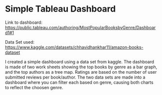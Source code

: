 # Simple Tableau Dashboard

Link to dashboard:
https://public.tableau.com/authoring/MostPopularBooksbyGenre/Dashboard1#1

Data Set used:
https://www.kaggle.com/datasets/chhavidhankhar11/amazon-books-dataset

I created a simple dashboard using a data set from kaggle. The dashboard is made of two work sheets showing the top books by genre as a bar graph, and the top authors as a tree map. Ratings are based on the number of user submitted reviews per book/author. 
The two data sets are made into a dashboard where you can filter each based on genre, causing both charts to reflect the choosen genre.
